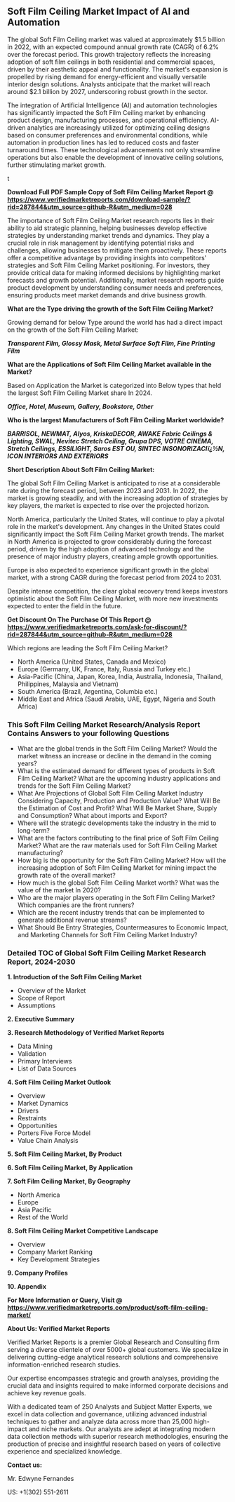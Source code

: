 <h2>Soft Film Ceiling Market Impact of AI and Automation</h2><p>The global Soft Film Ceiling market was valued at approximately $1.5 billion in 2022, with an expected compound annual growth rate (CAGR) of 6.2% over the forecast period. This growth trajectory reflects the increasing adoption of soft film ceilings in both residential and commercial spaces, driven by their aesthetic appeal and functionality. The market's expansion is propelled by rising demand for energy-efficient and visually versatile interior design solutions. Analysts anticipate that the market will reach around $2.1 billion by 2027, underscoring robust growth in the sector.</p><p>The integration of Artificial Intelligence (AI) and automation technologies has significantly impacted the Soft Film Ceiling market by enhancing product design, manufacturing processes, and operational efficiency. AI-driven analytics are increasingly utilized for optimizing ceiling designs based on consumer preferences and environmental conditions, while automation in production lines has led to reduced costs and faster turnaround times. These technological advancements not only streamline operations but also enable the development of innovative ceiling solutions, further stimulating market growth.</p>t</p><p id="" class=""><strong>Download Full PDF Sample Copy of Soft Film Ceiling Market Report @ <a href="https://www.verifiedmarketreports.com/download-sample/?rid=287844&utm_source=github-R&utm_medium=028" target="_blank">https://www.verifiedmarketreports.com/download-sample/?rid=287844&utm_source=github-R&utm_medium=028</a></strong></p><p>The importance of&nbsp;Soft Film Ceiling Market research reports lies in their ability to aid strategic planning, helping businesses develop effective strategies by understanding market trends and dynamics. They play a crucial role in risk management by identifying potential risks and challenges, allowing businesses to mitigate them proactively. These reports offer a competitive advantage by providing insights into competitors' strategies and Soft Film Ceiling Market positioning. For investors, they provide critical data for making informed decisions by highlighting market forecasts and growth potential. Additionally, market research reports guide product development by understanding consumer needs and preferences, ensuring products meet market demands and drive business growth.</p><p><strong>What are the&nbsp;Type driving the growth of the Soft Film Ceiling Market?</strong></p><p id="" class="">Growing demand for below Type around the world has had a direct impact on the growth of the Soft Film Ceiling Market:</p><em><strong>Transparent Film, Glossy Mask, Metal Surface Soft Film, Fine Printing Film</strong></em></p><strong>What are the&nbsp;Applications&nbsp;of Soft Film Ceiling Market available in the Market?</strong></p><p id="" class="">Based on Application the Market is categorized into Below types that held the largest Soft Film Ceiling Market share In 2024.</p><em><strong>Office, Hotel, Museum, Gallery, Bookstore, Other</strong></em></p><strong>Who is the largest Manufacturers of Soft Film Ceiling Market worldwide?</strong></p><p><em><strong>BARRISOL, NEWMAT, Alyos, KriskaDECOR, AWAKE Fabric Ceilings & Lighting, SWAL, Nevitec Stretch Ceiling, Grupa DPS, VOTRE CINEMA, Stretch Ceilings, ESSILIGHT, Saros EST OU, SINTEC INSONORIZACIï¿½N, ICON INTERIORS AND EXTERIORS</strong></em></p><p id="" class=""><strong>Short Description About Soft Film Ceiling Market:</strong></p><p>The global Soft Film Ceiling Market is anticipated to rise at a considerable rate during the forecast period, between 2023 and 2031. In 2022, the market is growing steadily, and with the increasing adoption of strategies by key players, the market is expected to rise over the projected horizon.</p><p>North America, particularly the United States, will continue to play a pivotal role in the market's development. Any changes in the United States could significantly impact the Soft Film Ceiling Market growth trends. The market in North America is projected to grow considerably during the forecast period, driven by the high adoption of advanced technology and the presence of major industry players, creating ample growth opportunities.</p><p>Europe is also expected to experience significant growth in the global market, with a strong CAGR during the forecast period from 2024 to 2031.</p><p>Despite intense competition, the clear global recovery trend keeps investors optimistic about the Soft Film Ceiling Market, with more new investments expected to enter the field in the future.</p><p id="" class=""><strong>Get Discount On The Purchase Of This Report @ <a href="https://www.verifiedmarketreports.com/ask-for-discount/?rid=287844&utm_source=github-R&utm_medium=028" target="_blank">https://www.verifiedmarketreports.com/ask-for-discount/?rid=287844&utm_source=github-R&utm_medium=028</a></strong></p>Which regions are leading the Soft Film Ceiling Market?</p><ul><li>North America (United States, Canada and Mexico)</li><li>Europe (Germany, UK, France, Italy, Russia and Turkey etc.)</li><li>Asia-Pacific (China, Japan, Korea, India, Australia, Indonesia, Thailand, Philippines, Malaysia and Vietnam)</li><li>South America (Brazil, Argentina, Columbia etc.)</li><li>Middle East and Africa (Saudi Arabia, UAE, Egypt, Nigeria and South Africa)</li></ul><h3 id="" class="">This Soft Film Ceiling Market Research/Analysis Report Contains Answers to your following Questions</h3><ul><li>What are the global trends in the Soft Film Ceiling Market? Would the market witness an increase or decline in the demand in the coming years?</li><li>What is the estimated demand for different types of products in Soft Film Ceiling Market? What are the upcoming industry applications and trends for the Soft Film Ceiling Market?</li><li>What Are Projections of Global Soft Film Ceiling Market Industry Considering Capacity, Production and Production Value? What Will Be the Estimation of Cost and Profit? What Will Be Market Share, Supply and Consumption? What about imports and Export?</li><li>Where will the strategic developments take the industry in the mid to long-term?</li><li>What are the factors contributing to the final price of Soft Film Ceiling Market? What are the raw materials used for Soft Film Ceiling Market manufacturing?</li><li>How big is the opportunity for the Soft Film Ceiling Market? How will the increasing adoption of Soft Film Ceiling Market for mining impact the growth rate of the overall market?</li><li>How much is the global Soft Film Ceiling Market worth? What was the value of the market In 2020?</li><li>Who are the major players operating in the Soft Film Ceiling Market? Which companies are the front runners?</li><li>Which are the recent industry trends that can be implemented to generate additional revenue streams?</li><li>What Should Be Entry Strategies, Countermeasures to Economic Impact, and Marketing Channels for Soft Film Ceiling Market Industry?</li></ul><h3 id="" class="">Detailed TOC of Global Soft Film Ceiling Market Research Report, 2024-2030</h3><p id="" class=""><strong>1. Introduction of the Soft Film Ceiling Market</strong></p><ul><li>Overview of the Market</li><li>Scope of Report</li><li>Assumptions</li></ul><p id="" class=""><strong>2. Executive Summary</strong></p><p id="" class=""><strong>3. Research Methodology of Verified Market Reports</strong></p><ul><li>Data Mining</li><li>Validation</li><li>Primary Interviews</li><li>List of Data Sources</li></ul><p id="" class=""><strong>4. Soft Film Ceiling Market Outlook</strong></p><ul><li>Overview</li><li>Market Dynamics</li><li>Drivers</li><li>Restraints</li><li>Opportunities</li><li>Porters Five Force Model</li><li>Value Chain Analysis</li></ul><p id="" class=""><strong>5. Soft Film Ceiling Market, By Product</strong></p><p id="" class=""><strong>6. Soft Film Ceiling Market, By Application</strong></p><p id="" class=""><strong>7. Soft Film Ceiling Market, By Geography</strong></p><ul><li>North America</li><li>Europe</li><li>Asia Pacific</li><li>Rest of the World</li></ul><p id="" class=""><strong>8. Soft Film Ceiling Market Competitive Landscape</strong></p><ul><li>Overview</li><li>Company Market Ranking</li><li>Key Development Strategies</li></ul><p id="" class=""><strong>9. Company Profiles</strong></p><p id="" class=""><strong>10. Appendix</strong></p><p id="" class=""><strong>For More Information or Query, Visit @ <a href="https://www.verifiedmarketreports.com/product/soft-film-ceiling-market/" target="_blank">https://www.verifiedmarketreports.com/product/soft-film-ceiling-market/</a></strong></p><p id="" class=""><strong>About Us: Verified Market Reports</strong></p><p id="" class="">Verified Market Reports is a premier Global Research and Consulting firm serving a diverse clientele of over 5000+ global customers. We specialize in delivering cutting-edge analytical research solutions and comprehensive information-enriched research studies.</p><p id="" class="">Our expertise encompasses strategic and growth analyses, providing the crucial data and insights required to make informed corporate decisions and achieve key revenue goals.</p><p id="" class="">With a dedicated team of 250 Analysts and Subject Matter Experts, we excel in data collection and governance, utilizing advanced industrial techniques to gather and analyze data across more than 25,000 high-impact and niche markets. Our analysts are adept at integrating modern data collection methods with superior research methodologies, ensuring the production of precise and insightful research based on years of collective experience and specialized knowledge.</p><p id="" class=""><strong>Contact us:</strong></p><p id="" class="">Mr. Edwyne Fernandes</p><p id="" class="">US: +1(302) 551-2611</p>